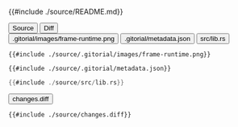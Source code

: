 
<div class="content-row">
<div class="content-col">

{{#include ./source/README.md}}

</div>
<div class="content-col">

<div class="tab">
  <button class="maintab tablinks active" onclick="switchMainTab(event, 'Source')">Source</button>
  <button class="maintab tablinks" onclick="switchMainTab(event, 'Diff')">Diff</button>
</div>

<div id="Source" class="maintab tabcontent active">

<div class="tab">
<button class="subtab tablinks file-source file-added active" onclick="switchSubTab(event, '.gitorial/images/frame-runtime.png')" data-id=".gitorial/images/frame-runtime.png">.gitorial/images/frame-runtime.png</button>
<button class="subtab tablinks file-source file-added" onclick="switchSubTab(event, '.gitorial/metadata.json')" data-id=".gitorial/metadata.json">.gitorial/metadata.json</button>
<button class="subtab tablinks file-source file-modified" onclick="switchSubTab(event, 'src/lib.rs')" data-id="src/lib.rs">src/lib.rs</button>
</div>
<div id="source/.gitorial/images/frame-runtime.png" class="subtab tabcontent active" data-id=".gitorial/images/frame-runtime.png">

```text
{{#include ./source/.gitorial/images/frame-runtime.png}}
```

</div>

<div id="source/.gitorial/metadata.json" class="subtab tabcontent" data-id=".gitorial/metadata.json">

```text
{{#include ./source/.gitorial/metadata.json}}
```

</div>

<div id="source/src/lib.rs" class="subtab tabcontent" data-id="src/lib.rs">

```rust
{{#include ./source/src/lib.rs}}
```

</div>



</div>

<div id="Diff" class="maintab tabcontent">


<div class="tab">
	<button class="difftab tablinks active" onclick="switchDiff(event, 'changes.diff')" data-id="changes.diff">changes.diff</button>
</div>
<div id="changes.diff" class="difftab tabcontent active" data-id="changes.diff">

```diff
{{#include ./source/changes.diff}}
```

</div>

</div>

</div>
</div>
